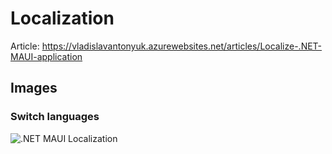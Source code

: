 # Localization

Article: https://vladislavantonyuk.azurewebsites.net/articles/Localize-.NET-MAUI-application

## Images

### Switch languages

![.NET MAUI Localization](https://vladislavantonyuk.sirv.com/vladislavantonyuk/articles/MauiLocalization.gif)